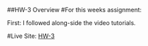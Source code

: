 ##HW-3 Overview
#For this weeks assignment:

First: I followed along-side the video tutorials. 




#Live Site:
[HW-3](https://ewilsey.github.io/MART441/HW-3/)
